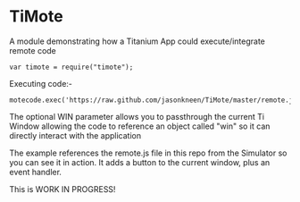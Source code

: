 TiMote
=======

A module demonstrating how a Titanium App could execute/integrate remote code

	var timote = require("timote");
	
Executing code:-
	
	motecode.exec('https://raw.github.com/jasonkneen/TiMote/master/remote.js',WIN);
	
The optional WIN parameter allows you to passthrough the current Ti Window allowing the code to reference an object called "win" so it can directly interact with the application

The example references the remote.js file in this repo from the Simulator so you can see it in action. It adds a button to the current window, plus an event handler.


This is WORK IN PROGRESS!
	